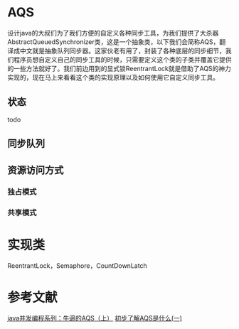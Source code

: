 
# AQS
设计java的大叔们为了我们方便的自定义各种同步工具，为我们提供了大杀器AbstractQueuedSynchronizer类，这是一个抽象类，以下我们会简称AQS，翻译成中文就是抽象队列同步器。这家伙老有用了，封装了各种底层的同步细节，我们程序员想自定义自己的同步工具的时候，只需要定义这个类的子类并覆盖它提供的一些方法就好了。我们前边用到的显式锁ReentrantLock就是借助了AQS的神力实现的，现在马上来看看这个类的实现原理以及如何使用它自定义同步工具。


## 状态
todo

## 同步队列

## 资源访问方式

### 独占模式

### 共享模式





# 实现类
ReentrantLock，Semaphore，CountDownLatch

# 参考文献
[java并发编程系列：牛逼的AQS（上）](https://juejin.im/post/5cd0e2c76fb9a03236394729#heading-7)
[初步了解AQS是什么(一)](https://juejin.im/post/5ca9cecce51d452b11625262)


